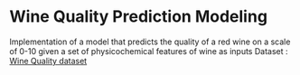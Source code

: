 # Wine Quality Prediction Modeling

Implementation of a model that predicts the quality of a red wine on a scale of 0-10 given a set of physicochemical features of wine as inputs
Dataset : [Wine Quality dataset](https://archive.ics.uci.edu/dataset/186/wine+quality)
